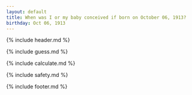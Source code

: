 ```yaml
---
layout: default
title: When was I or my baby conceived if born on October 06, 1913?
birthday: Oct 06, 1913
---
```


{% include header.md %}

{% include guess.md %}

{% include calculate.md %}

{% include safety.md %}

{% include footer.md %}



